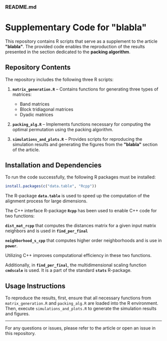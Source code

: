 ### **README.md**  

# **Supplementary Code for "blabla"**  

This repository contains R scripts that serve as a supplement to the article **"blabla"**. The provided code enables the reproduction of the results presented in the section dedicated to the **packing algorithm**.  

## **Repository Contents**  

The repository includes the following three R scripts:  

1. **`matrix_generation.R`** – Contains functions for generating three types of matrices:  
   - Band matrices  
   - Block tridiagonal matrices  
   - Dyadic matrices  

2. **`packing_alg.R`** – Implements functions necessary for computing the optimal permutation using the packing algorithm.  

3. **`simulations_and_plots.R`** – Provides scripts for reproducing the simulation results and generating the figures from the **"blabla"** section of the article.  

## **Installation and Dependencies**  

To run the code successfully, the following R packages must be installed:  

```r
install.packages(c("data.table", "Rcpp"))
```
The R-package **`data.table`** is used to speed up the computation of the alignment process for large dimensions.

The C++ interface R-package **`Rcpp`** has been used to enable C++ code for two functions:

**`dist_mat_rcpp`** that computes the distances matrix for a given input matrix neighbors and is used in **`find_per_final`**

**`neighborhood_s_cpp`**  that computes higher order neighborhoods and is use in  **`power`**. 

Utilizing C++ improves computational efficiency in these two functions. 

Additionally, in **`find_per_final`**, the multidimensional scaling function **`cmdscale`** is used. It is a part of the standard **`stats`** R-package. 

## **Usage Instructions**  

To reproduce the results, first, ensure that all necessary functions from `matrix_generation.R` and `packing_alg.R` are loaded into the R environment. Then, execute `simulations_and_plots.R` to generate the simulation results and figures.  

---

For any questions or issues, please refer to the article or open an issue in this repository.
